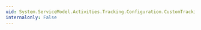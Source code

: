 ```yaml
---
uid: System.ServiceModel.Activities.Tracking.Configuration.CustomTrackingQueryElement
internalonly: False
---
```

